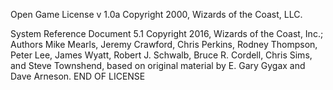 Open	Game	License	v	1.0a	Copyright	2000,	Wizards
of	the	Coast,	LLC.

System	Reference	Document	5.1 Copyright	2016,
Wizards	of	the	Coast,	Inc.;	Authors	Mike	Mearls,
Jeremy	Crawford,	Chris	Perkins,	Rodney	Thompson,
Peter	Lee,	James	Wyatt,	Robert	J.	Schwalb,	Bruce	R.
Cordell,	Chris	Sims,	and	Steve	Townshend,	based	on
original	material	by	E.	Gary	Gygax	and	Dave	Arneson.
END	OF	LICENSE
